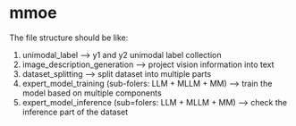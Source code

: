 # mmoe

The file structure should be like:

1. unimodal_label --> y1 and y2 unimodal label collection
2. image_description_generation --> project vision information into text
3. dataset_splitting --> split dataset into multiple parts
4. expert_model_training (sub-folers: LLM + MLLM + MM) --> train the model based on multiple components
5. expert_model_inference (sub=folers: LLM + MLLM + MM) --> check the inference part of the dataset
